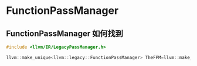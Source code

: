 # FunctionPassManager 

## FunctionPassManager 如何找到
```cpp
#include <llvm/IR/LegacyPassManager.h>

llvm::make_unique<llvm::legacy::FunctionPassManager> TheFPM=llvm::make_unique<llvm::legacy::FunctionPassManager>(TheModule);
```